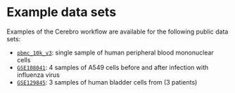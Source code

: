 # Example data sets

Examples of the Cerebro workflow are available for the following public data sets:

* [`pbmc_10k_v3`](pbmc_10k_v3): single sample of human peripheral blood mononuclear cells
* [`GSE108041`](GSE108041): 4 samples of A549 cells before and after infection with influenza virus
* [`GSE129845`](GSE129845): 3 samples of human bladder cells from (3 patients)
